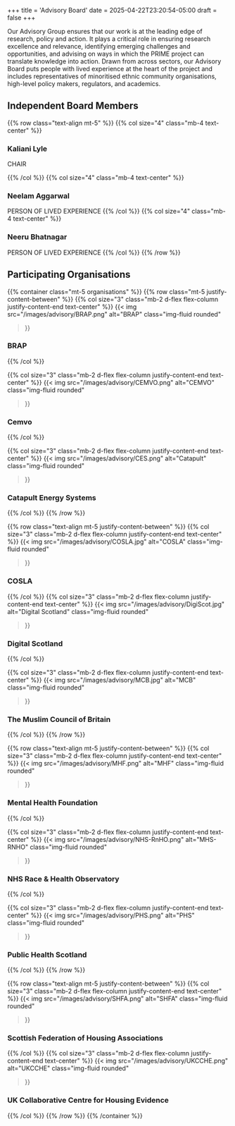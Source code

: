 +++
title = 'Advisory Board'
date = 2025-04-22T23:20:54-05:00
draft = false
+++

Our Advisory Group ensures that our work is at the leading edge of research, policy and action. It plays a critical role in ensuring research excellence and relevance, identifying emerging challenges and opportunities, and advising on ways in which the PRIME project can translate knowledge into action. Drawn from across sectors, our Advisory Board puts people with lived experience at the heart of the project and includes representatives of minoritised ethnic community organisations, high-level policy makers, regulators, and academics.

## Independent Board Members

{{% row class="text-align mt-5" %}}
{{% col size="4" class="mb-4 text-center" %}}

### Kaliani Lyle

CHAIR

{{% /col %}}
{{% col size="4" class="mb-4 text-center" %}}

### Neelam Aggarwal

PERSON OF LIVED EXPERIENCE
{{% /col %}}
{{% col size="4" class="mb-4 text-center" %}}

### Neeru Bhatnagar

PERSON OF LIVED EXPERIENCE
{{% /col %}}
{{% /row %}}

## Participating Organisations
{{% container class="mt-5 organisations" %}}
{{% row class="mt-5 justify-content-between" %}}
{{% col size="3" class="mb-2 d-flex flex-column justify-content-end text-center" %}}
{{< img
src="/images/advisory/BRAP.png"
alt="BRAP"
class="img-fluid rounded"
>}}
### BRAP
{{% /col %}}

{{% col size="3" class="mb-2 d-flex flex-column justify-content-end text-center" %}}
{{< img
src="/images/advisory/CEMVO.png"
alt="CEMVO"
class="img-fluid rounded"
>}}
### Cemvo
{{% /col %}}

{{% col size="3" class="mb-2 d-flex flex-column justify-content-end text-center" %}}
{{< img
src="/images/advisory/CES.png"
alt="Catapult"
class="img-fluid rounded"
>}}
### Catapult Energy Systems
{{% /col %}}
{{% /row %}}

{{% row class="text-align mt-5 justify-content-between" %}}
{{% col size="3" class="mb-2  d-flex flex-column justify-content-end text-center" %}}
{{< img
src="/images/advisory/COSLA.jpg"
alt="COSLA"
class="img-fluid rounded"
>}}
### COSLA
{{% /col %}}
{{% col size="3" class="mb-2  d-flex flex-column justify-content-end text-center" %}}
{{< img
src="/images/advisory/DigiScot.jpg"
alt="Digital Scotland"
class="img-fluid rounded"
>}}
### Digital Scotland
{{% /col %}}

{{% col size="3" class="mb-2  d-flex flex-column justify-content-end text-center" %}}
{{< img
src="/images/advisory/MCB.jpg"
alt="MCB"
class="img-fluid rounded"
>}}
### The Muslim Council of Britain
{{% /col %}}
{{% /row %}}

{{% row class="text-align mt-5 justify-content-between" %}}
{{% col size="3" class="mb-2  d-flex flex-column justify-content-end text-center" %}}
{{< img
src="/images/advisory/MHF.png"
alt="MHF"
class="img-fluid rounded"
>}}
### Mental Health Foundation
{{% /col %}}

{{% col size="3" class="mb-2 d-flex flex-column justify-content-end text-center" %}}
{{< img
src="/images/advisory/NHS-RnHO.png"
alt="MHS-RNHO"
class="img-fluid rounded"
>}}
### NHS Race & Health Observatory
{{% /col %}}

{{% col size="3" class="mb-2 d-flex flex-column justify-content-end text-center" %}}
{{< img
src="/images/advisory/PHS.png"
alt="PHS"
class="img-fluid rounded"
>}}
### Public Health Scotland
{{% /col %}}
{{% /row %}}

{{% row class="text-align mt-5 justify-content-between" %}}
{{% col size="3" class="mb-2 d-flex flex-column justify-content-end text-center" %}}
{{< img
src="/images/advisory/SHFA.png"
alt="SHFA"
class="img-fluid rounded"
>}}
### Scottish Federation of Housing Associations
{{% /col %}}
{{% col size="3" class="mb-2  d-flex flex-column justify-content-end text-center" %}}
{{< img
src="/images/advisory/UKCCHE.png"
alt="UKCCHE"
class="img-fluid rounded"
>}}
### UK Collaborative Centre for Housing Evidence
{{% /col %}}
{{% /row %}}
{{% /container %}}